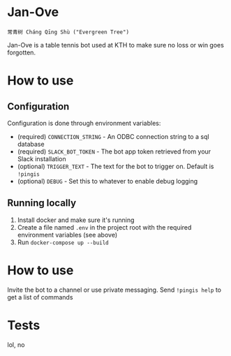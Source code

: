 # Jan-Ove

```
常青树 Cháng Qīng Shù ("Evergreen Tree")
```

Jan-Ove is a table tennis bot used at KTH to make sure no loss or win goes forgotten.

# How to use

## Configuration

Configuration is done through environment variables:

* (required) `CONNECTION_STRING` - An ODBC connection string to a sql database
* (required) `SLACK_BOT_TOKEN` - The bot app token retrieved from your Slack installation
* (optional) `TRIGGER_TEXT` - The text for the bot to trigger on. Default is `!pingis`
* (optional) `DEBUG` - Set this to whatever to enable debug logging

## Running locally

1) Install docker and make sure it's running
2) Create a file named `.env` in the project root with the required environment variables (see above)
3) Run `docker-compose up --build`

# How to use

Invite the bot to a channel or use private messaging. Send `!pingis help` to get a list of commands

# Tests

lol, no
